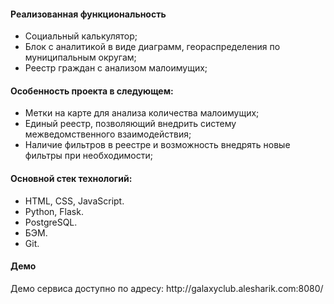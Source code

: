 <h4>Реализованная функциональность</h4>
<ul>
    <li>Социальный калькулятор;</li>
    <li>Блок с аналитикой в виде диаграмм, геораспределения по муниципальным округам;</li>
    <li>Реестр граждан с анализом малоимущих;</li>
</ul> 
<h4>Особенность проекта в следующем:</h4>
<ul>
 <li>Метки на карте для анализа количества малоимущих;</li>
 <li>Единый реестр, позволяющий внедрить систему межведомственного взаимодействия;</li>
 <li>Наличие фильтров в реестре и возможность внедрять новые фильтры при необходимости;</li>  
 </ul>
<h4>Основной стек технологий:</h4>
<ul>
	<li>HTML, CSS, JavaScript.</li>
	<li>Python, Flask.</li>
	<li>PostgreSQL.</li>
	<li>БЭМ.</li>
	<li>Git.</li>
 </ul>
<h4>Демо</h4>
<p>Демо сервиса доступно по адресу: http://galaxyclub.alesharik.com:8080/ </p>
